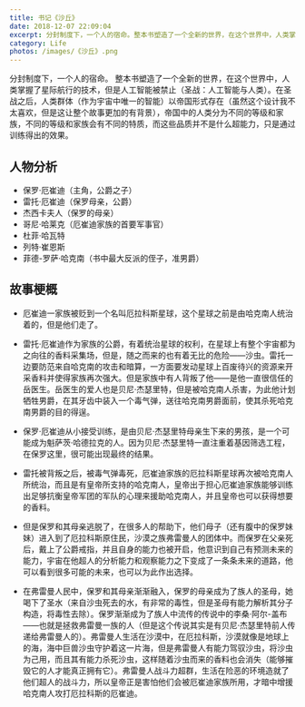 ```yaml
---
title: 书记《沙丘》
date: 2018-12-07 22:09:04
excerpt: 分封制度下，一个人的宿命。整本书塑造了一个全新的世界，在这个世界中，人类掌握了星际航行的技术，但是人工智能被禁止（圣战：人工智能与人类）。
category: Life
photos: /images/《沙丘》.png
---
```


分封制度下，一个人的宿命。
整本书塑造了一个全新的世界，在这个世界中，人类掌握了星际航行的技术，但是人工智能被禁止（圣战：人工智能与人类）。在圣战之后，人类群体（作为宇宙中唯一的智能）以帝国形式存在（虽然这个设计我不太喜欢，但是这让整个故事更加的有背景），帝国中的人类分为不同的等级和家族，不同的等级和家族会有不同的特质，而这些品质并不是什么超能力，只是通过训练得出的效果。
## 人物分析
* 保罗·厄崔迪（主角，公爵之子）
* 雷托·厄崔迪（保罗母亲，公爵）
* 杰西卡夫人（保罗的母亲）
* 哥尼·哈莱克（厄崔迪家族的首要军事官）
* 杜菲·哈瓦特
* 列特·崔恩斯
* 菲德-罗萨·哈克南（书中最大反派的侄子，准男爵）


## 故事梗概
* 厄崔迪一家族被贬到一个名叫厄拉科斯星球，这个星球之前是由哈克南人统治着的，但是他们走了。


* 雷托·厄崔迪作为家族的公爵，有着统治星球的权利，在星球上有整个宇宙都为之向往的香料采集场，但是，随之而来的也有着无比的危险——沙虫。雷托一边要防范来自哈克南的攻击和暗算，一方面要发动星球上百废待兴的资源来开采香料并使得家族再次强大。但是家族中有人背叛了他——是他一直很信任的岳医生。岳医生的爱人也是贝尼·杰瑟里特，但是被哈克南人杀害，为此他计划牺牲男爵，在其牙齿中装入一个毒气弹，送往哈克南男爵面前，使其杀死哈克南男爵的目的得逞。


* 保罗·厄崔迪从小接受训练，是由贝尼·杰瑟里特母亲生下来的男孩，是一个可能成为魁萨茨·哈德拉克的人。因为贝尼·杰瑟里特一直注重着基因筛选工程，在保罗这里，很可能出现最终的结果。


* 雷托被背叛之后，被毒气弹毒死，厄崔迪家族的厄拉科斯星球再次被哈克南人所统治，而且是有皇帝所支持的哈克南人，皇帝出于担心厄崔迪家族能够训练出足够抗衡皇帝军团的军队的心理来援助哈克南人，并且皇帝也可以获得想要的香料。


* 但是保罗和其母亲逃脱了，在很多人的帮助下，他们母子（还有腹中的保罗妹妹）进入到了厄拉科斯原住民，沙漠之族弗雷曼人的团体中。而保罗在父亲死后，戴上了公爵戒指，并且自身的能力也被开启，他意识到自己有预测未来的能力，宇宙在他超人的分析能力和观察能力之下变成了一条条未来的道路，他可以看到很多可能的未来，也可以为此作出选择。


* 在弗雷曼人民中，保罗和其母亲渐渐融入，保罗的母亲成为了族人的圣母，她喝下了圣水（来自沙虫死去的水，有非常的毒性，但是圣母有能力解析其分子构造，将毒性去除）。保罗渐渐成为了族人中流传的传说中的李桑·阿尔-盖布——也就是拯救弗雷曼一族的人（但是这个传说其实是有贝尼·杰瑟里特前人传递给弗雷曼人的）。弗雷曼人生活在沙漠中，在厄拉科斯，沙漠就像是地球上的海，海中巨兽沙虫守护着这一片海，但是弗雷曼人有能力驾驭沙虫，将沙虫为己用，而且其有能力杀死沙虫，这样随着沙虫而来的香料也会消失（能够摧毁它的人才能真正拥有它）。弗雷曼人战斗力超群，生活在险恶的环境造就了他们超人的战斗力，所以皇帝正是害怕他们会被厄崔迪家族所用，才暗中增援哈克南人攻打厄拉科斯的厄崔迪。
